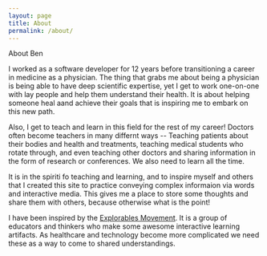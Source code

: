 ```yaml
---
layout: page
title: About
permalink: /about/
---
```


About Ben

I worked as a software developer for 12 years before transitioning a career in medicine as a physician. The thing that grabs me about being a physician is being able to have deep scientific expertise, yet I get to work one-on-one with lay people and help them understand their health. It is about helping someone heal aand achieve their goals that is inspiring me to embark on this new path. 

Also, I get to teach and learn in this field for the rest of my career! Doctors often become teachers in many differnt ways -- Teaching patients about their bodies and health and treatments, teaching medical students who rotate through, and even teaching other doctors and sharing information in the form of research or conferences. We also need to learn all the time.

It is in the spiriti fo teaching and learning, and to inspire myself and others that I created this site to practice conveying complex informaion via words and interactive media. This gives me a place to store some thoughts and share them with others, because otherwise what is the point!

I have been inspired by the [Explorables Movement](http://explorabl.es). It is a group of educators and thinkers who make some awesome interactive learning artifacts. As healthcare and technology become more complicated we need these as a way to come to shared understandings.